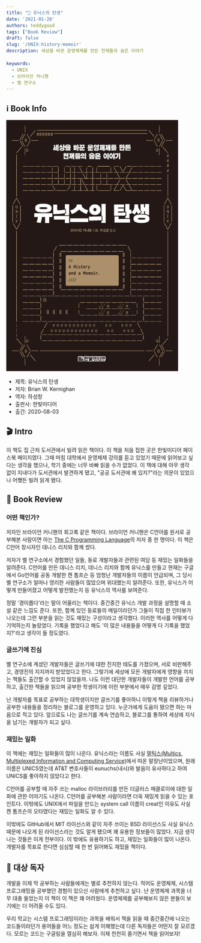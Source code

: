 ```yaml
---  
title: "📖 유닉스의 탄생"  
date: '2021-01-28'
authors: teddygood
tags: ["Book Review"]
draft: false
slug: '/UNIX-history-memoir'
description: 세상을 바꾼 운영체제를 만든 천재들의 숨은 이야기

keywords:
  - UNIX
  - 브라이언 커니핸
  - 벨 연구소
---
```


## ℹ️ Book Info

[![책](../assets/review/UNIX-history-and-memoir.jpg)](http://www.kyobobook.co.kr/product/detailViewKor.laf?ejkGb=KOR&mallGb=KOR&barcode=9791162243282&orderClick=LEa&Kc=)

- 제목: 유닉스의 탄생
- 저자: Brian W. Kernighan
- 역자: 하성창
- 출판사: 한빛미디어
- 출간: 2020-08-03

## 🎬 Intro

이 책도 집 근처 도서관에서 빌려 읽은 책이다. 이 책을 처음 접한 곳은 한빛미디어 페이스북 페이지였다. 그때 마침 대학에서 운영체제 강의를 듣고 있었기 때문에 읽어보고 싶다는 생각을 했으나, 학기 중에는 너무 바빠 읽을 수가 없었다. 이 책에 대해 아무 생각 없이 지내다가 도서관에서 발견하게 됐고, "공공 도서관에 왜 있지?"라는 의문이 있었으나 어쨌든 빌려 읽게 됐다.

## 📖 Book Review

### 어떤 책인가?

저자인 브라이언 커니핸의 회고록 같은 책이다. 브라이언 커니핸은 C언어를 원서로 공부해본 사람이면 아는 [The C Programming Language](http://www.kyobobook.co.kr/product/detailViewEng.laf?mallGb=ENG&ejkGb=ENG&barcode=9780131103627)의 저자 중 한 명이다. 이 책은 C언어 창시자인 데니스 리치와 함께 썼다.

저자가 벨 연구소에서 경험했던 일들, 동료 개발자들과 관련된 여담 등 재밌는 일화들을 알려준다. C언어를 만든 데니스 리치, 데니스 리치와 함께 유닉스를 만들고 현재는 구글에서 Go언어를 공동 개발한 켄 톰프슨 등 엄청난 개발자들의 이름이 언급되며, 그 당시 벨 연구소가 얼마나 영리한 사람들이 많았으며 위대했는지 알려준다. 또한, 유닉스가 어떻게 만들어졌고 어떻게 발전했는지 등 유닉스의 역사를 보여준다.

정말 '경이롭다'라는 말이 어울리는 책이다. 중간중간 유닉스 개발 과정을 설명할 때 소설 같은 느낌도 준다. 또한, 함께 있던 동료들의 메일이라던가 그들이 직접 한 인터뷰가 나오는데 그런 부분을 읽는 것도 재밌는 구성이라고 생각했다. 이러한 역사를 어떻게 다 기억하는지 놀랐었다. 기록을 했었다고 해도 '이 많은 내용들을 어떻게 다 기록을 했었지?'라고 생각이 들 정도였다.

### 글쓰기에 진심

벨 연구소에 계셨던 개발자들은 글쓰기에 대한 진지한 태도를 가졌으며, 서로 비판해주고, 경영진의 지지까지 받았었다고 한다. 그렇기에 세상에 모든 개발자에게 영향을 끼치는 책들도 출간할 수 있었지 않았을까. 나도 이런 대단한 개발자들이 개발한 언어를 공부하고, 출간한 책들을 읽으며 공부한 학생이기에 이런 부분에서 매우 감명 깊었다.

난 개발자를 목표로 공부하는 대학생이지만 글쓰기를 좋아하니 이렇게 책을 리뷰하거나 공부한 내용들을 정리하는 블로그를 운영하고 있다. 누군가에게 도움이 됐으면 하는 마음으로 적고 있다. 앞으로도 나는 글쓰기를 계속 연습하고, 블로그를 통하여 세상에 지식을 남기는 개발자가 되고 싶다.

### 재밌는 일화

이 책에는 재밌는 일화들이 많이 나온다. 유닉스라는 이름도 사실 [멀틱스(Multics, Multiplexed Information and Computing Service)](https://ko.wikipedia.org/wiki/%EB%A9%80%ED%8B%B1%EC%8A%A4)에서 따온 말장난이었으며, 원래 이름은 UNICS였는데 AT&T 변호사들이 eunuchs(내시)와 발음이 유사하다고 하여 UNICS를 좋아하지 않았다고 한다.

C언어를 공부할 때 자주 쓰는 malloc 라이브러리를 만든 더글러스 매클로이에 대한 일화에 관한 이야기도 나온다. C언어를 공부해본 사람이라면 더욱 재밌게 읽을 수 있는 포인트다. 이밖에도 UNIX에서 파일을 만드는 system call 이름이 creat인 이유도 사실 켄 톰프슨의 오타였다는 재밌는 일화도 알 수 있다.

이밖에도 GitHub에서 MIT 라이선스와 같이 자주 쓰이는 BSD 라이선스도 사실 유닉스 때문에 나오게 된 라이선스라는 것도 알게 됐으며 꽤 유용한 정보들이 많았다. 지금 생각나는 것들은 이게 전부이다. 이 밖에도 유용하기도 하고, 재밌는 일화들이 많이 나온다. 개발자를 목표로 한다면 심심할 때 한 번 읽어봐도 재밌을 책이다.

## 🔖 대상 독자

개발을 이제 막 공부하는 사람들에게는 별로 추천하지 않는다. 적어도 운영체제, 시스템 프로그래밍을 공부했던 경험이 있으신 사람에게 추천하고 싶다. 난 운영체제 과목을 너무 대충 들었는지 이 책이 이 책은 꽤 어려웠다. 운영체제를 공부해보지 않은 분들이 보기에는 더 어려울 수도 있다.

우리 학교는 시스템 프로그래밍이라는 과목을 배워서 책을 읽을 때 중간중간에 나오는 코드들이라던가 용어들을 어느 정도는 쉽게 이해했는데 다른 독자들은 어떤지 잘 모르겠다. 모르는 코드는 구글링을 열심히 해보자. 이제 천천히 즐기면서 책을 읽어보자!
